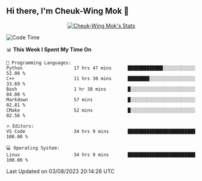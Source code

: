 ## Hi there, I'm Cheuk-Wing Mok 👋

<!--
**mozro0327/mozro0327** is a ✨ _special_ ✨ repository because its `README.md` (this file) appears on your GitHub profile.

Here are some ideas to get you started:

- 🔭 I’m currently working on ...
- 🌱 I’m currently learning ...
- 👯 I’m looking to collaborate on ...
- 🤔 I’m looking for help with ...
- 💬 Ask me about ...
- 📫 How to reach me: ...
- 😄 Pronouns: ...
- ⚡ Fun fact: ...
-->

<p align="center">
  <a href="https://github.com/mozro0327" class="rich-diff-level-one">
    <img src="https://github-readme-stats.vercel.app/api?username=mozro0327&title_color=333&text_color=777" alt="Cheuk-Wing Mok's Stats" >
    <!-- &hide=issues
    <img src="https://github-readme-stats.vercel.app/api?username=mozro0327&hide=issues&title_color=333&text_color=777" alt="Cheuk-Wing Mok's Stats" >
    -->
  </a>
</p>

<!--START_SECTION:waka-->
![Code Time](http://img.shields.io/badge/Code%20Time-1%2C805%20hrs%206%20mins-blue)

📊 **This Week I Spent My Time On** 

```text
💬 Programming Languages: 
Python                   17 hrs 47 mins      █████████████░░░░░░░░░░░░   52.08 % 
C++                      11 hrs 30 mins      ████████░░░░░░░░░░░░░░░░░   33.69 % 
Bash                     1 hr 38 mins        █░░░░░░░░░░░░░░░░░░░░░░░░   04.80 % 
Markdown                 57 mins             █░░░░░░░░░░░░░░░░░░░░░░░░   02.81 % 
CMake                    52 mins             █░░░░░░░░░░░░░░░░░░░░░░░░   02.56 % 

🔥 Editors: 
VS Code                  34 hrs 9 mins       █████████████████████████   100.00 % 

💻 Operating System: 
Linux                    34 hrs 9 mins       █████████████████████████   100.00 % 
```


 Last Updated on 03/08/2023 20:14:26 UTC
<!--END_SECTION:waka-->
